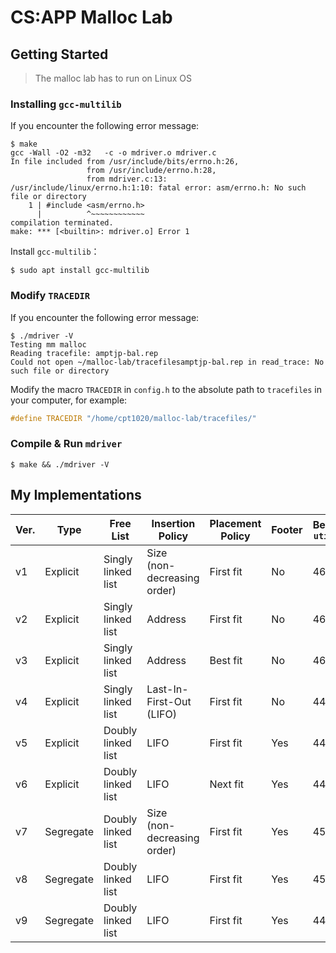 # CS:APP Malloc Lab

## Getting Started

> The malloc lab has to run on Linux OS

### Installing `gcc-multilib`

If you encounter the following error message:

```shell
$ make
gcc -Wall -O2 -m32   -c -o mdriver.o mdriver.c
In file included from /usr/include/bits/errno.h:26,
                 from /usr/include/errno.h:28,
                 from mdriver.c:13:
/usr/include/linux/errno.h:1:10: fatal error: asm/errno.h: No such file or directory
    1 | #include <asm/errno.h>
      |          ^~~~~~~~~~~~~
compilation terminated.
make: *** [<builtin>: mdriver.o] Error 1
```

Install `gcc-multilib`：

```shell
$ sudo apt install gcc-multilib
```

### Modify `TRACEDIR`

If you encounter the following error message:

```shell
$ ./mdriver -V
Testing mm malloc
Reading tracefile: amptjp-bal.rep
Could not open ~/malloc-lab/tracefilesamptjp-bal.rep in read_trace: No such file or directory
```

Modify the macro `TRACEDIR` in `config.h` to the absolute path to `tracefiles` in your computer, for example:

```cpp
#define TRACEDIR "/home/cpt1020/malloc-lab/tracefiles/"
```

### Compile & Run `mdriver`

```shell
$ make && ./mdriver -V
```

## My Implementations

| Ver. | Type | Free List | Insertion<br>Policy | Placement<br>Policy | Footer | Best `util` | Best `thru` |
| -------- | -------- | -------- | --- | --- | --- | --- | --- |
| v1 | Explicit | Singly<br>linked list | Size<br>(non-<br>decreasing<br>order) | First fit | No | 46 | 7 |
| v2 | Explicit | Singly<br>linked list | Address | First fit | No | 46 | 11 |
| v3 | Explicit | Singly<br>linked list | Address | Best fit | No | 46 | 11 |
| v4 | Explicit | Singly<br>linked list | Last-In-<br>First-Out<br>(LIFO) | First fit | No | 44 | 17 |
| v5 | Explicit | Doubly<br>linked list | LIFO | First fit | Yes | 44 | 40 |
| v6 | Explicit | Doubly<br>linked list | LIFO | Next fit | Yes | 44 | 40 |
| v7 | Segregate | Doubly<br>linked list | Size<br>(non-<br>decreasing<br>order) | First fit | Yes | 45 | 23 |
| v8 | Segregate | Doubly<br>linked list | LIFO | First fit | Yes | 45 | 25 |
| v9 | Segregate | Doubly<br>linked list | LIFO | First fit | Yes | 44 | 40 |